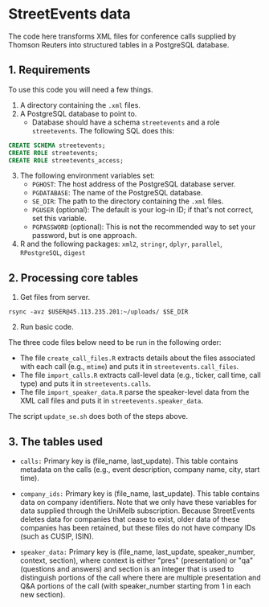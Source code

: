 # StreetEvents data

The code here transforms XML files for conference calls supplied by Thomson Reuters into structured tables in a PostgreSQL database.

## 1. Requirements

To use this code you will need a few things.

1. A directory containing the `.xml` files.
2. A PostgreSQL database to point to.
    - Database should have a schema `streetevents` and a role `streetevents`. The following SQL does
      this:

```sql
CREATE SCHEMA streetevents;
CREATE ROLE streetevents;
CREATE ROLE streetevents_access;
```

3. The following environment variables set:
    - `PGHOST`: The host address of the PostgreSQL database server.
    - `PGDATABASE`: The name of the PostgreSQL database.
    - `SE_DIR`: The path to the directory containing the `.xml` files.
    - `PGUSER` (optional): The default is your log-in ID; if that's not correct, set this variable.
    - `PGPASSWORD` (optional): This is not the recommended way to set your password, but is one
      approach.
4. R and the following packages: `xml2`, `stringr`, `dplyr`, `parallel`, `RPostgreSQL`, `digest`

## 2. Processing core tables

1. Get files from server.

```
rsync -avz $USER@45.113.235.201:~/uploads/ $SE_DIR
```

2. Run basic code.

The three code files below need to be run in the following order:

- The file `create_call_files.R` extracts details about the files associated with each call (e.g., `mtime`) and puts it in `streetevents.call_files`.
- The file `import_calls.R` extracts call-level data (e.g., ticker, call time, call type) and puts it in `streetevents.calls`.
- The file `import_speaker_data.R` parse the speaker-level data from the XML call files and puts it
  in `streetevents.speaker_data`.

The script `update_se.sh` does both of the steps above.

## 3. The tables used 

- `calls:` Primary key is (file_name, last_update). This table contains metadata on the calls (e.g., event description, company name, city, start time).

- `company_ids:` Primary key is (file_name, last_update). This table contains data on company identifiers. Note that we only have these variables for data supplied through the UniMelb subscription. Because StreetEvents deletes data for companies that cease to exist, older data of these companies has been retained, but these files do not have company IDs (such as CUSIP, ISIN).

- `speaker_data:` Primary key is (file_name, last_update, speaker_number, context, section), where context is either "pres" (presentation) or "qa" (questions and answers) and section is an integer that is used to distinguish portions of the call where there are multiple presentation and Q&A portions of the call (with speaker_number starting from 1 in each new section).

